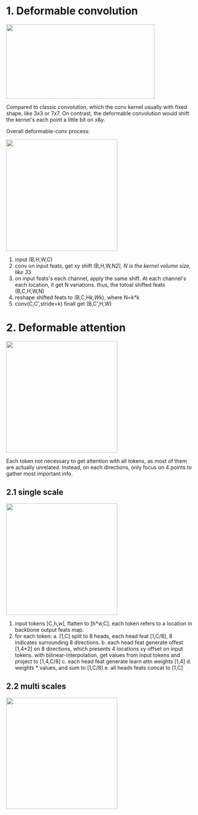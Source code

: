 
# 1. Deformable convolution
<img src="https://github.com/user-attachments/assets/bebd41e0-82d9-4190-8c25-caf80028e511" width="400" height="200">

Compared to classic convolution, which the conv kernel usually with fixed shape, like 3x3 or 7x7. 
On contrast, the deformable convolution would shift the kernel's each point a little bit on x&y.


Overall deformable-conv process:

<img src="https://github.com/user-attachments/assets/7a3ed141-0883-46d0-a8b5-f4aa67136c93" width="300" height="300">

1) input (B,H,W,C)
2) conv on input feats, get xy shift (B,H,W,N*2), N is the kernel volume size, like 3*3
3) on input feats's each channel, apply the same shift. At each channel's each location, it get
   N variations. thus, the totoal shifted feats (B,C,H,W,N)
4) reshape shifted feats to (B,C,H*k,W*k), where N=k*k
5) conv(C,C',stride=k) finall get (B,C',H,W)



# 2. Deformable attention
<img src="https://github.com/user-attachments/assets/6d66cfce-0cd2-41fb-a84e-bc67c55dafa6" width="300" height="300">

Each token not necessary to get attention with all tokens, as most of them are actually unrelated.
Instead, on each directions, only focus on 4 points to gather most important info.



## 2.1 single scale
<img src="https://github.com/user-attachments/assets/87281018-b892-45f8-a398-8e45b2c91bea" width="300" height="300">

1) input tokens [C,h,w], flatten to [h*w,C]. each token refers to a location in backbone output feats map.
2) for each token:
       a. [1,C] split to 8 heads, each head feat [1,C/8], 8 indicates surrounding 8 directions.
       b. each head feat generate offest [1,4*2] on 8 directions, which presents 4 locations xy offset on input tokens.
          with bilinear-interpolation, get values from input tokens and project to [1,4,C/8]
       c. each head feat generate learn attn weights [1,4]
       d. weights * values, and sum to [1,C/8]
       e. all heads feats concat to [1,C]



## 2.2 multi scales
<img src="https://github.com/user-attachments/assets/2835815d-d885-4c2e-946d-805239559fab" width="300" height="300">


